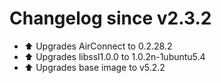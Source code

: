 # Changelog since v2.3.2
- ⬆ Upgrades AirConnect to 0.2.28.2 
- ⬆ Upgrades libssl1.0.0 to 1.0.2n-1ubuntu5.4 
- ⬆ Upgrades base image to v5.2.2 
